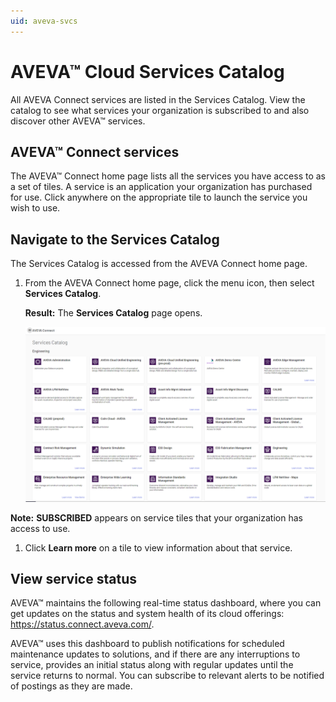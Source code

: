 ```yaml
---
uid: aveva-svcs
---
```


# AVEVA™ Cloud Services Catalog

All AVEVA Connect services are listed in the Services Catalog. View the catalog to see what services your organization is subscribed to and also discover other AVEVA™ services.

## AVEVA™ Connect services

The AVEVA™ Connect home page lists all the services you have access to as a set of tiles. A service is an application your organization has purchased for use. Click anywhere on the appropriate tile to launch the service you wish to use.

## Navigate to the Services Catalog

The Services Catalog is accessed from the AVEVA Connect home page.

1. From the AVEVA Connect home page, click the menu icon, then select **Services Catalog**.
 
   **Result:** The **Services Catalog** page opens.

    ![AVEVA™ Cloud Services Catalog](./images/cloud-svcs-cat.png)

**Note:** **SUBSCRIBED** appears on service tiles that your organization has access to use. 

1. Click **Learn more** on a tile to view information about that service.
 
## View service status

AVEVA™ maintains the following real-time status dashboard, where you can get updates on the status and system health of its cloud offerings: https://status.connect.aveva.com/.

AVEVA™ uses this dashboard to publish notifications for scheduled maintenance updates to solutions, and if there are any interruptions to service, provides an initial status along with regular updates until the service returns to normal. You can subscribe to relevant alerts to be notified of postings as they are made.   

